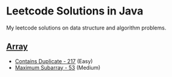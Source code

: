 # Leetcode Solutions in Java

My leetcode solutions on data structure and algorithm problems.

## [Array](src/main/java/com/dsa/array/)

- [Contains Duplicate - 217](src/main/java/com/dsa/array/ContainsDuplicate.java) (Easy)
- [Maximum Subarray - 53](src/main/java/com/dsa/array/ContainsDuplicate.java) (Medium)